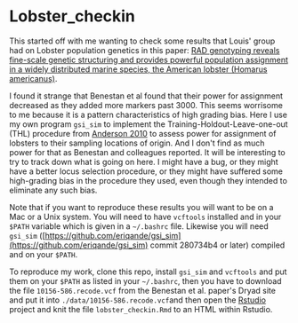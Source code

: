 # Lobster_checkin

This started off with me wanting to check some results that Louis' group had
on Lobster population genetics in this paper: 
[RAD genotyping reveals fine-scale genetic structuring and provides powerful population assignment in a widely distributed marine species, the American lobster (Homarus americanus)](http://onlinelibrary.wiley.com/doi/10.1111/mec.13245/abstract).

I found it strange that Benestan et al found that their power for assignment decreased as they added
more markers past 3000.  This seems worrisome to me because it is a pattern characteristics of
high grading bias.  Here I use my own program `gsi_sim` to implement the Training-Holdout-Leave-one-out
(THL) procedure from 
[Anderson 2010](http://onlinelibrary.wiley.com/doi/10.1111/j.1755-0998.2010.02846.x/full) 
to assess power for assignment of lobsters to their sampling
locations of origin.  And I don't find as much power for that as Benestan and
colleagues reported.  It will be interesting to try to track down what is going on
here.  I might have a bug, or they might have a better locus selection procedure,
or they might have suffered some high-grading bias in the procedure they used, even
though they intended to eliminate any such bias.

Note that if you want to reproduce these results you will want to be on a Mac or a Unix system.
You will need to have `vcftools` installed and in your `$PATH` variable which is given in a
`~/.bashrc` file.  Likewise you will need `gsi_sim`
([https://github.com/eriqande/gsi_sim](https://github.com/eriqande/gsi_sim) commit 280734b4 or later)
compiled and on your `$PATH`.

To reproduce my work, clone this repo, install `gsi_sim` and `vcftools` and put them on your 
`$PATH` as listed in your `~/.bashrc`, then you have to download the file `10156-586.recode.vcf` from the
Benestan et al. paper's Dryad site and put it into
`./data/10156-586.recode.vcf`and then open the [Rstudio](https://www.rstudio.com/)
project and knit the file `lobster_checkin.Rmd` to an HTML within Rstudio.
